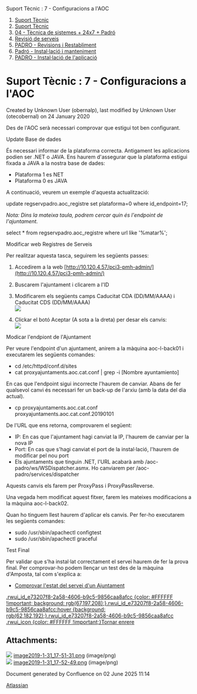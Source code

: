 Suport Tècnic : 7 - Configuracions a l'AOC  

1.  [Suport Tècnic](index.md)
2.  [Suport Tècnic](13893782.md)
3.  [04 - Tècnica de sistemes + 24x7 + Padró](26313202.md)
4.  [Revisió de serveis](36340340.md)
5.  [PADRO - Revisions i Restabliment](PADRO---Revisions-i-Restabliment_118554712.md)
6.  [Padró - Instal·lació i manteniment](26313622.md)
7.  [PADRO - Instal·lació de l'aplicació](26313260.md)

Suport Tècnic : 7 - Configuracions a l'AOC
==========================================

Created by Unknown User (obernalp), last modified by Unknown User (otecobernal) on 24 January 2020

Des de l'AOC serà necessari comprovar que estigui tot ben configurant.

Update Base de dades

És necessari informar de la plataforma correcta. Antigament les aplicacions podien ser .NET o JAVA. Ens haurem d'assegurar que la plataforma estigui fixada a JAVA a la nostra base de dades:

*   Plataforma 1 es NET
*   Plataforma 0 es JAVA

A continuació, veurem un exemple d'aquesta actualització:

update regservpadro.aoc\_registre set plataforma=0
	where id\_endpoint=17;

_Nota: Dins la mateixa taula, podrem cercar quin és l'endpoint de l'ajuntament._

select \* from regservpadro.aoc\_registre	where url like '%matar%';

Modificar web Registres de Serveis

Per realitzar aquesta tasca, seguirem les següents passes:

1.  Accedirem a la web [http://10.120.4.57/pci3-pmh-admin/](http://10.120.4.57/pci3-pmh-admin/)
2.  Buscarem l'ajuntament i clicarem a l'ID
3.  Modificarem els següents camps Caducitat CDA (DD/MM/AAAA) i Caducitat CDS (DD/MM/AAAA)  
    ![](attachments/26313266/26315673.png)  
      
    
4.  Clickar el botó Aceptar (A sota a la dreta) per desar els canvis:  
    ![](attachments/26313266/26315672.png)

Modicar l'endpiont de l'Ajuntament

Per veure l'endpoint d'un ajuntament, anirem a la màquina aoc-l-back01 i executarem les següents comandes:

*   cd /etc/httpd/conf.d/sites
*   cat proxyajuntaments.aoc.cat.conf | grep -i \[Nombre ayuntamiento\]

En cas que l'endpoint sigui incorrecte l'haurem de canviar. Abans de fer qualsevol canvi és necessari fer un back-up de l'arxiu (amb la data del dia actual).

*   cp proxyajuntaments.aoc.cat.conf proxyajuntaments.aoc.cat.conf.20190101

  

De l'URL que ens retorna, comprovarem el següent:

*   IP: En cas que l'ajuntament hagi canviat la IP, l'haurem de canviar per la nova IP
*   Port: En cas que s'hagi canviat el port de la instal·lació, l'haurem de modificar pel nou port
*   Els ajuntaments que tinguin .NET, l'URL acabarà amb /aoc-padro/ws/WSDispatcher.asmx. Ho canviarem per /aoc-padro/services/dispatcher

Aquests canvis els farem per ProxyPass i ProxyPassReverse.

Una vegada hem modificat aquest fitxer, farem les mateixes modificacions a la màquina aoc-l-back02.

Quan ho tinguem llest haurem d'aplicar els canvis. Per fer-ho executarem les següents comandes:

*   sudo /usr/sbin/apachectl configtest
*   sudo /usr/sbin/apachectl graceful

Test Final

Per validar que s'ha instal·lat correctament el servei haurem de fer la prova final. Per comprovar-ho podem llençar un test des de la màquina d'Amposta, tal com s'explica a:

*   [Comprovar l'estat del servei d'un Ajuntament](26313570.md)

[.rwui\_id\_e73207f8-2a58-4606-b9c5-9856caa8afcc {color: #FFFFFF !important; background: rgb(67,197,208);}.rwui\_id\_e73207f8-2a58-4606-b9c5-9856caa8afcc:hover {background: rgb(62,182,192);}.rwui\_id\_e73207f8-2a58-4606-b9c5-9856caa8afcc .rwui\_icon {color: #FFFFFF !important;}Tornar enrere](https://steps.everis.com/confluence/pages/viewpage.action?pageId=1135312662 "Tornar enrere")

Attachments:
------------

![](images/icons/bullet_blue.gif) [image2019-1-31\_17-51-31.png](attachments/26313266/26315673.png) (image/png)  
![](images/icons/bullet_blue.gif) [image2019-1-31\_17-52-49.png](attachments/26313266/26315672.png) (image/png)  

Document generated by Confluence on 02 June 2025 11:14

[Atlassian](http://www.atlassian.com/)